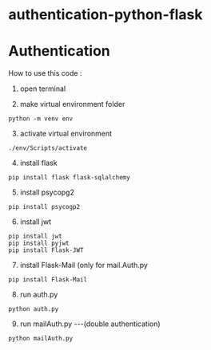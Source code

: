 # authentication-python-flask

# Authentication

How to use this code :

1. open terminal

2. make virtual environment folder
```
python -m venv env
```

3. activate virtual environment
```
./env/Scripts/activate
```

4. install flask
```
pip install flask flask-sqlalchemy
```

5. install psycopg2
```
pip install psycogp2
```

6. install jwt
```
pip install jwt
pip install pyjwt
pip install Flask-JWT
```

7. install Flask-Mail (only for mail.Auth.py
```
pip install Flask-Mail
```

8. run auth.py
```
python auth.py
```

9. run mailAuth.py ---(double authentication)
```
python mailAuth.py
```
